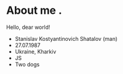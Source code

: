 # About me .
Hello, dear world!
- Stanislav Kostyantinovich Shatalov (man)
- 27.07.1987
- Ukraine, Kharkiv
- JS
- Two dogs

